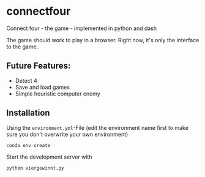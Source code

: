 # connectfour
Connect four - the game - implemented in python and dash 

The game should work to play in a browser.
Right now, it's only the interface to the game.

## Future Features:
- Detect 4
- Save and load games
- Simple heuristic computer enemy

## Installation
Using the ``environment.yml``-File (edit the environment name first to make sure you don't overwrite your own environment)

``conda env create``

Start the development server with

``python viergewinnt.py``


